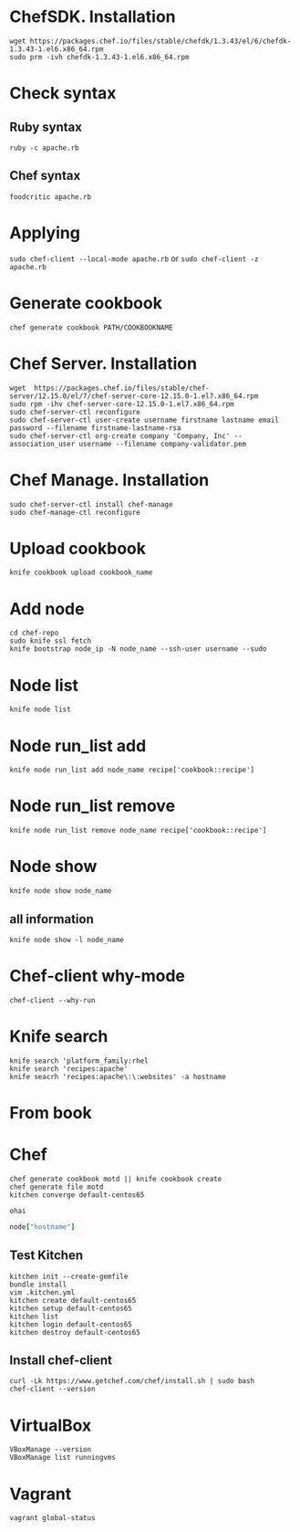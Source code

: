 # ChefSDK. Installation
```
wget https://packages.chef.io/files/stable/chefdk/1.3.43/el/6/chefdk-1.3.43-1.el6.x86_64.rpm
sudo prm -ivh chefdk-1.3.43-1.el6.x86_64.rpm
```
# Check syntax

## Ruby syntax
`ruby -c apache.rb`

## Chef syntax
`foodcritic apache.rb`

# Applying
`sudo chef-client --local-mode apache.rb`
or
`sudo chef-client -z apache.rb`

# Generate cookbook
`chef generate cookbook PATH/COOKBOOKNAME`

# Chef Server. Installation
```
wget  https://packages.chef.io/files/stable/chef-server/12.15.0/el/7/chef-server-core-12.15.0-1.el7.x86_64.rpm
sudo rpm -ihv chef-server-core-12.15.0-1.el7.x86_64.rpm
sudo chef-server-ctl reconfigure
sudo chef-server-ctl user-create username firstname lastname email password --filename firstname-lastname-rsa
sudo chef-server-ctl org-create company 'Company, Inc' --association_user username --filename company-validator.pem
```

# Chef Manage. Installation
```
sudo chef-server-ctl install chef-manage
sudo chef-manage-ctl reconfigure
```

# Upload cookbook
`knife cookbook upload cookbook_name`

# Add node
```
cd chef-repo
sudo knife ssl fetch
knife bootstrap node_ip -N node_name --ssh-user username --sudo
```
# Node list
`knife node list`

# Node run_list add
`knife node run_list add node_name recipe['cookbook::recipe']`

# Node run_list remove
`knife node run_list remove node_name recipe['cookbook::recipe']`

# Node show
`knife node show node_name`
## all information
`knife node show -l node_name`

# Chef-client why-mode
`chef-client --why-run`
# Knife search
```
knife search 'platform_family:rhel
knife search 'recipes:apache'
knife seacrh 'recipes:apache\:\:websites' -a hostname
```

# From book
# Chef
```
chef generate cookbook motd || knife cookbook create
chef generate file motd
kitchen converge default-centos65
```
```
ohai
```
```ruby
node["hostname"]
```

## Test Kitchen
```
kitchen init --create-gemfile
bundle install
vim .kitchen.yml
kitchen create default-centos65
kitchen setup default-centos65
kitchen list
kitchen login default-centos65
kitchen destroy default-centos65 
```
## Install chef-client
```
curl -Lk https://www.getchef.com/chef/install.sh | sudo bash
chef-client --version
```

# VirtualBox
```
VBoxManage --version
VBoxManage list runningvms
```

# Vagrant
```
vagrant global-status
```
